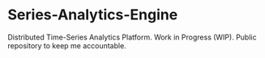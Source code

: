 # Series-Analytics-Engine
Distributed Time-Series Analytics Platform. Work in Progress (WIP). Public repository to keep me accountable.
